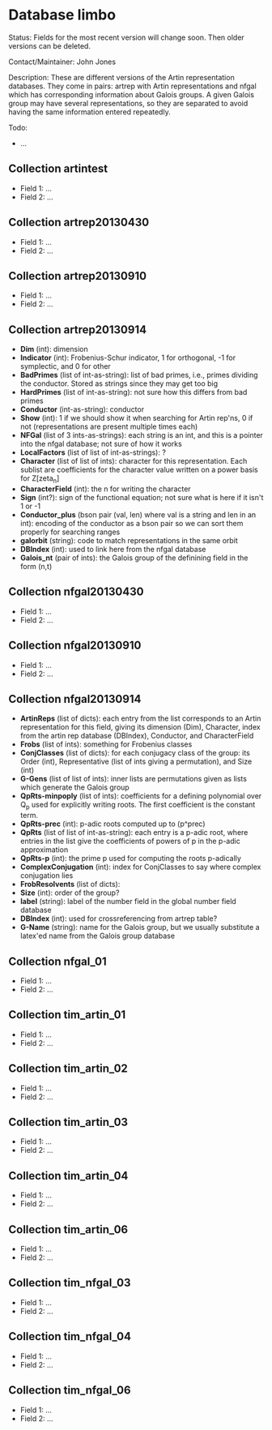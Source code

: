 # Database limbo

Status: Fields for the most recent version will change soon.  Then older versions can be deleted.

Contact/Maintainer: John Jones

Description: These are different versions of the Artin representation databases.  They come in pairs: artrep with Artin representations and nfgal which has corresponding information about Galois groups.  A given Galois group may have several representations, so they are separated to avoid having the same information entered repeatedly.

Todo:
* ...

## Collection artintest
* Field 1: ...
* Field 2: ...

## Collection artrep20130430
* Field 1: ...
* Field 2: ...

## Collection artrep20130910
* Field 1: ...
* Field 2: ...

## Collection artrep20130914
* **Dim** (int): dimension
* **Indicator** (int): Frobenius-Schur indicator, 1 for orthogonal, -1 for symplectic, and 0 for other
* **BadPrimes** (list of int-as-string): list of bad primes, i.e., primes dividing the conductor.  Stored as strings since they may get too big
* **HardPrimes** (list of int-as-string): not sure how this differs from bad primes
* **Conductor** (int-as-string): conductor
* **Show** (int): 1 if we should show it when searching for Artin rep'ns, 0 if not (representations are present multiple times each)
* **NFGal** (list of 3 ints-as-strings): each string is an int, and this is a pointer into the nfgal database; not sure of how it works
* **LocalFactors** (list of list of int-as-strings): ?
* **Character** (list of list of ints): character for this representation.  Each sublist are coefficients for the character value written on a power basis for Z[zeta<sub>n</sub>]
* **CharacterField** (int): the n for writing the character
* **Sign** (int?): sign of the functional equation; not sure what is here if it isn't 1 or -1
* **Conductor_plus** (bson pair (val, len) where val is a string and len in an int): encoding of the conductor as a bson pair so we can sort them properly for searching ranges
* **galorbit** (string): code to match representations in the same orbit
* **DBIndex** (int): used to link here from the nfgal database
* **Galois_nt** (pair of ints): the Galois group of the definining field in the form (n,t)
 
## Collection nfgal20130430
* Field 1: ...
* Field 2: ...

## Collection nfgal20130910
* Field 1: ...
* Field 2: ...

## Collection nfgal20130914
* **ArtinReps** (list of dicts): each entry from the list corresponds to an Artin representation for this field, giving its dimension (Dim), Character, index from the artin rep database (DBIndex), Conductor, and CharacterField
* **Frobs** (list of ints): something for Frobenius classes
* **ConjClasses** (list of dicts): for each conjugacy class of the group: its Order (int), Representative (list of ints giving a permutation), and Size (int)
* **G-Gens** (list of list of ints): inner lists are permutations given as lists which generate the Galois group
* **QpRts-minpoply** (list of ints): coefficients for a defining polynomial over Q<sub>p</sub> used for explicitly writing roots.  The first coefficient is the constant term.
* **QpRts-prec** (int): p-adic roots computed up to (p^prec)
* **QpRts** (list of list of int-as-string): each entry is a p-adic root, where entries in the list give the coefficients of powers of p in the p-adic approximation
* **QpRts-p** (int): the prime p used for computing the roots p-adically
* **ComplexConjugation** (int): index for ConjClasses to say where complex conjugation lies
* **FrobResolvents** (list of dicts):
* **Size** (int): order of the group?
* **label** (string): label of the number field in the global number field database
* **DBIndex** (int): used for crossreferencing from artrep table?
* **G-Name** (string): name for the Galois group, but we usually substitute a latex'ed name from the Galois group database


## Collection nfgal_01
* Field 1: ...
* Field 2: ...

## Collection tim_artin_01
* Field 1: ...
* Field 2: ...

## Collection tim_artin_02
* Field 1: ...
* Field 2: ...

## Collection tim_artin_03
* Field 1: ...
* Field 2: ...

## Collection tim_artin_04
* Field 1: ...
* Field 2: ...

## Collection tim_artin_06
* Field 1: ...
* Field 2: ...

## Collection tim_nfgal_03
* Field 1: ...
* Field 2: ...

## Collection tim_nfgal_04
* Field 1: ...
* Field 2: ...

## Collection tim_nfgal_06
* Field 1: ...
* Field 2: ...

